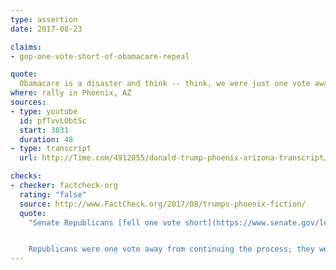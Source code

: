 ```yaml
---
type: assertion
date: 2017-08-23

claims:
- gop-one-vote-short-of-obamacare-repeal

quote:
  Obamacare is a disaster and think -- think, we were just one vote away from victory after seven years of everybody proclaiming repeal and replace. One vote away. One vote away. We were one vote away. Think of it, seven years the Republicans -- and again, you have some great senators, but we were one vote away from repealing it.
where: rally in Phoenix, AZ
sources:
- type: youtube
  id: pfTvvLObtSc
  start: 3031
  duration: 48
- type: transcript
  url: http://Time.com/4912055/donald-trump-phoenix-arizona-transcript/

checks:
- checker: factcheck-org
  rating: "false"
  source: http://www.FactCheck.org/2017/08/trumps-phoenix-fiction/
  quote:
    "Senate Republicans [fell one vote short](https://www.senate.gov/legislative/LIS/roll_call_lists/roll_call_vote_cfm.cfm?congress=115&session=1&vote=00179) of passing a bill that was seen as a placeholder — the so-called “skinny repeal” option, which could have then enabled the Senate and House to work on a final bill in a conference committee. In introducing the “skinny repeal” on July 27, Senate Majority Leader Mitch McConnell [said](https://www.congress.gov/crec/2017/07/27/CREC-2017-07-27-pt1-PgS4389.pdf): “Passing this legislation will allow us to work with our colleagues in the House toward a final bill that could go to the president, repeal Obamacare, and undo its damage.”


    Republicans were one vote away from continuing the process; they weren’t “one vote away from repealing” the law, as Trump claimed."
---
```

